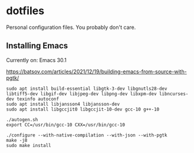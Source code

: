 dotfiles
========

Personal configuration files. You probably don't care.

## Installing Emacs

Currently on: Emacs 30.1

https://batsov.com/articles/2021/12/19/building-emacs-from-source-with-pgtk/

```
sudo apt install build-essential libgtk-3-dev libgnutls28-dev libtiff5-dev libgif-dev libjpeg-dev libpng-dev libxpm-dev libncurses-dev texinfo autoconf
sudo apt install libjansson4 libjansson-dev
sudo apt install libgccjit0 libgccjit-10-dev gcc-10 g++-10

./autogen.sh
export CC=/usr/bin/gcc-10 CXX=/usr/bin/gcc-10

./configure --with-native-compilation --with-json --with-pgtk
make -j8
sudo make install
```

